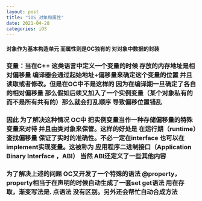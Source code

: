 ```yaml
---
layout: post
title: "iOS_对象和属性"
date: 2021-04-28
categories: iOS
---
```

#### 对象作为基本构造单元 而属性则是OC独有的 对对象中数据的封装 

### 变量：当在C++ 这类语言中定义一个变量的时候 存放的内存地址是相对偏移量 编译器会通过起始地址+偏移量来确定这个变量的位置 并且读取或者修改。但是在OC中不是这样的 因为在编译期一旦确定了各自的相对偏移量 那么假如后续又加入了一个实例变量（某个对象私有的 而不是所有共有的）那么就会打乱顺序 导致偏移位置错乱
### 因此 为了解决这种情况 OC中 把实例变量当作一种存储偏移量的特殊变量来对待 并且由类对象来保管。这样的好处是 在运行期（runtime）查找偏移量 保证了实时的准确性。不必一定在interface 也可以在implement实现变量。这被称为 **应用程序二进制接口（Application Binary Interface ，ABI）** 当然 ABI还定义了一些其他内容
### 为了解决上述的问题 OC又开发了一个特殊的语法 @property，property相当于在声明的时候自动生成了一套set get语法 用在存取，渐变写法是. 点语法 没有区别。另外还会帮忙自动合成方法